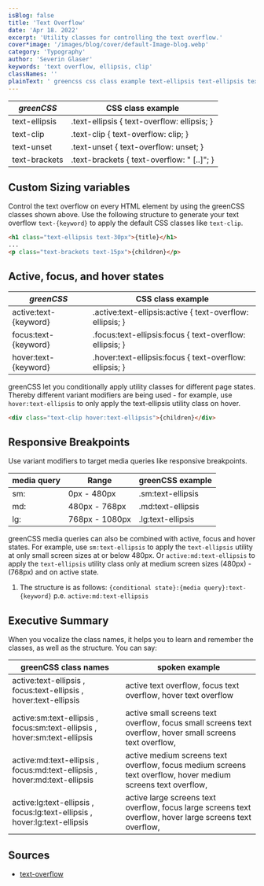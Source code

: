 ```yaml
---
isBlog: false
title: 'Text Overflow'
date: 'Apr 18. 2022'
excerpt: 'Utility classes for controlling the text overflow.'
cover*image: '/images/blog/cover/default-Image-blog.webp'
category: 'Typography'
author: 'Severin Glaser'
keywords: 'text overflow, ellipsis, clip'
classNames: ''
plainText: ' greencss css class example text-ellipsis text-ellipsis text-overflow: ellipsis; text-clip text-clip text-overflow: clip; text-unset text-unset text-overflow: unset; text-brackets text-brackets text-overflow: ; custom sizing variables control the text overflow on every html element by using the greencss classes shown above use the following structure to generate your text overflow `text keyword ` to apply the default css classes like `text-clip`  active focus and hover states greencss css class example active:text keyword active :text-ellipsis:active text-overflow: ellipsis; focus:text keyword focus :text-ellipsis:focus text-overflow: ellipsis; hover:text keyword hover :text-ellipsis:focus text-overflow: ellipsis; greencss let you conditionally apply utility classes for different page states thereby different variant modifiers are being used for example use `hover:text-ellipsis` to only apply the text-ellipsis utility class on hover  responsive breakpoints use variant modifiers to target media queries like responsive breakpoints media query range greencss example sm: 0px 480px sm:text-ellipsis md: 480px 768px md:text-ellipsis lg: 768px 1080px lg:text-ellipsis greencss media queries can also be combined with active focus and hover states for example use `sm:text-ellipsis` to apply the `text-ellipsis` utility at only small screen sizes at or below 480px or `active:md:text-ellipsis` to apply the `text-ellipsis` utility class only at medium screen sizes 480px 768px and on active state 1 the structure is as follows: ` conditional state : media query :text keyword ` p e `active:md:text-ellipsis` executive summary when you vocalize the class names it helps you to learn and remember the classes as well as the structure you can say: greencss class names spoken example active:text-ellipsis focus:text-ellipsis hover:text-ellipsis active text overflow focus text overflow hover text overflow active:sm:text-ellipsis focus:sm:text-ellipsis hover:sm:text-ellipsis active small screens text overflow focus small screens text overflow hover small screens text overflow active:md:text-ellipsis focus:md:text-ellipsis hover:md:text-ellipsis active medium screens text overflow focus medium screens text overflow hover medium screens text overflow active:lg:text-ellipsis focus:lg:text-ellipsis hover:lg:text-ellipsis active large screens text overflow focus large screens text overflow hover large screens text overflow sources text-overflow https: developer mozilla org en-us docs web css text-overflow '
---
```


| _greenCSS_    | CSS class example                           |
| ------------- | ------------------------------------------- |
| text-ellipsis | .text-ellipsis { text-overflow: ellipsis; } |
| text-clip     | .text-clip { text-overflow: clip; }         |
| text-unset    | .text-unset { text-overflow: unset; }       |
| text-brackets | .text-brackets { text-overflow: " [..]"; }  |

## Custom Sizing variables

Control the text overflow on every HTML element by using the greenCSS classes shown above. Use the following structure to generate your text overflow `text-{keyword}` to apply the default CSS classes like `text-clip`.

```html
<h1 class="text-ellipsis text-30px">{title}</h1>
...
<p class="text-brackets text-15px">{children}</p>
```

## Active, focus, and hover states

| _greenCSS_            | CSS class example                                          |
| --------------------- | ---------------------------------------------------------- |
| active:text-{keyword} | .active\:text-ellipsis:active { text-overflow: ellipsis; } |
| focus:text-{keyword}  | .focus\:text-ellipsis:focus { text-overflow: ellipsis; }   |
| hover:text-{keyword}  | .hover\:text-ellipsis:focus { text-overflow: ellipsis; }   |

greenCSS let you conditionally apply utility classes for different page states. Thereby different variant modifiers are being used - for example, use `hover:text-ellipsis` to only apply the text-ellipsis utility class on hover.

```html
<div class="text-clip hover:text-ellipsis">{children}</div>
```

## Responsive Breakpoints

Use variant modifiers to target media queries like responsive breakpoints.

| media query | Range          | greenCSS example  |
| ----------- | -------------- | ----------------- |
| sm:         | 0px - 480px    | .sm:text-ellipsis |
| md:         | 480px - 768px  | .md:text-ellipsis |
| lg:         | 768px - 1080px | .lg:text-ellipsis |

greenCSS media queries can also be combined with active, focus and hover states. For example, use `sm:text-ellipsis` to apply the `text-ellipsis` utility at only small screen sizes at or below 480px. Or `active:md:text-ellipsis` to apply the `text-ellipsis` utility class only at medium screen sizes (480px) - (768px) and on active state.

1. The structure is as follows: `{conditional state}:{media query}:text-{keyword}` p.e. `active:md:text-ellipsis`

## Executive Summary

When you vocalize the class names, it helps you to learn and remember the classes, as well as the structure. You can say:

| greenCSS class names                                                      | spoken example                                                                                               |
| ------------------------------------------------------------------------- | ------------------------------------------------------------------------------------------------------------ |
| active:text-ellipsis , focus:text-ellipsis , hover:text-ellipsis          | active text overflow, focus text overflow, hover text overflow                                               |
| active:sm:text-ellipsis , focus:sm:text-ellipsis , hover:sm:text-ellipsis | active small screens text overflow, focus small screens text overflow, hover small screens text overflow,    |
| active:md:text-ellipsis , focus:md:text-ellipsis , hover:md:text-ellipsis | active medium screens text overflow, focus medium screens text overflow, hover medium screens text overflow, |
| active:lg:text-ellipsis , focus:lg:text-ellipsis , hover:lg:text-ellipsis | active large screens text overflow, focus large screens text overflow, hover large screens text overflow,    |

## Sources

- [text-overflow](https://developer.mozilla.org/en-US/docs/Web/CSS/text-overflow)

